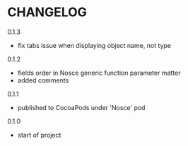 CHANGELOG
=========

0.1.3
 - fix tabs issue when displaying object name, not type

0.1.2
 - fields order in Nosce generic function parameter matter
 - added comments

0.1.1
 - published to CocoaPods under 'Nosce' pod

0.1.0
  - start of project
